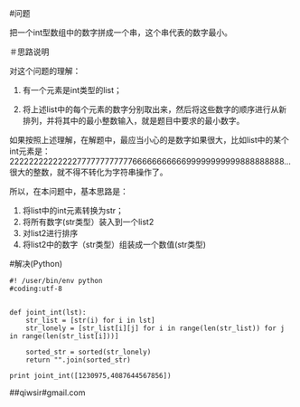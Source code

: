 #问题

把一个int型数组中的数字拼成一个串，这个串代表的数字最小。

＃思路说明

对这个问题的理解：

1. 有一个元素是int类型的list；

2. 将上述list中的每个元素的数字分别取出来，然后将这些数字的顺序进行从新排列，并将其中的最小整数输入，就是题目中要求的最小数字。

如果按照上述理解，在解题中，最应当小心的是数字如果很大，比如list中的某个int元素是：222222222222227777777777776666666666699999999999888888888...很大的整数，就不得不转化为字符串操作了。

所以，在本问题中，基本思路是：

1. 将list中的int元素转换为str；
2. 将所有数字(str类型）装入到一个list2
3. 对list2进行排序
4. 将list2中的数字（str类型）组装成一个数值(str类型)

#解决(Python)

	#! /user/bin/env python
	#coding:utf-8
	
	
	def joint_int(lst):
	    str_list = [str(i) for i in lst]
	    str_lonely = [str_list[i][j] for i in range(len(str_list)) for j in range(len(str_list[i]))]
	    
	    sorted_str = sorted(str_lonely)
	    return "".join(sorted_str)
	
	print joint_int([1230975,4087644567856])

##qiwsir#gmail.com 
